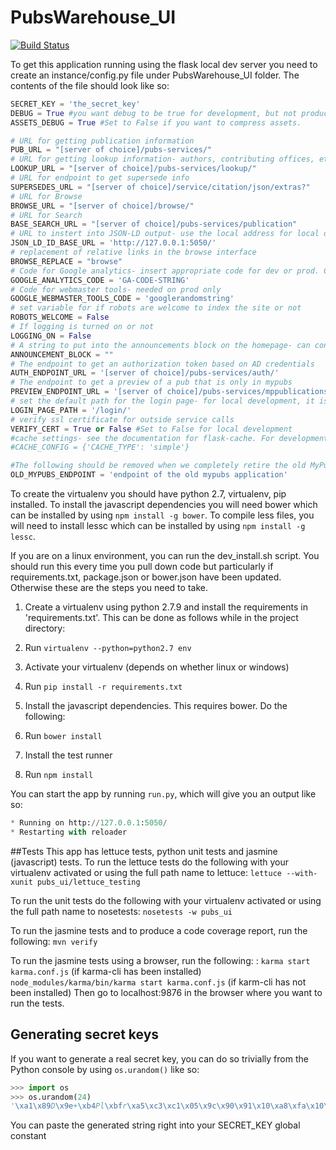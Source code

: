 PubsWarehouse_UI
================

[![Build Status](https://travis-ci.org/mbucknell/PubsWarehouse_UI.svg?branch=PUBSTWO-1310)](https://travis-ci.org/mbucknell/PubsWarehouse_UI)

To get this application running using the flask local dev server you need to create an instance/config.py file
under PubsWarehouse_UI folder.  The contents of the file should look like so:

 ```python
 SECRET_KEY = 'the_secret_key'
 DEBUG = True #you want debug to be true for development, but not production
 ASSETS_DEBUG = True #Set to False if you want to compress assets.

 # URL for getting publication information
 PUB_URL = "[server of choice]/pubs-services/"
 # URL for getting lookup information- authors, contributing offices, etc
 LOOKUP_URL = "[server of choice]/pubs-services/lookup/"
 # URL for endpoint to get supersede info
 SUPERSEDES_URL = "[server of choice]/service/citation/json/extras?"
 # URL for Browse
 BROWSE_URL = "[server of choice]/browse/"
 # URL for Search
 BASE_SEARCH_URL = "[server of choice]/pubs-services/publication"
 # URL to instert into JSON-LD output- use the local address for local development
 JSON_LD_ID_BASE_URL = 'http://127.0.0.1:5050/'
 # replacement of relative links in the browse interface
 BROWSE_REPLACE = "browse"
 # Code for Google analytics- insert appropriate code for dev or prod. Can be left blank for local development
 GOOGLE_ANALYTICS_CODE = 'GA-CODE-STRING'
 # Code for webmaster tools- needed on prod only
 GOOGLE_WEBMASTER_TOOLS_CODE = 'googlerandomstring'
 # set variable for if robots are welcome to index the site or not 
 ROBOTS_WELCOME = False
 # If logging is turned on or not
 LOGGING_ON = False
 # A string to put into the announcements block on the homepage- can contain html
 ANNOUNCEMENT_BLOCK = ""
 # The endpoint to get an authorization token based on AD credentials
 AUTH_ENDPOINT_URL = '[server of choice]/pubs-services/auth/'
 # The endpoint to get a preview of a pub that is only in mypubs
 PREVIEW_ENDPOINT_URL = '[server of choice]/pubs-services/mppublications/'
 # set the default path for the login page- for local development, it is '/login/'
 LOGIN_PAGE_PATH = '/login/'
 # verify ssl certificate for outside service calls
 VERIFY_CERT = True or False #Set to False for local development
 #cache settings- see the documentation for flask-cache. For development, a cache type of simple works well with the development server.  redis is used on production
 #CACHE_CONFIG = {'CACHE_TYPE': 'simple'}
 
 #The following should be removed when we completely retire the old MyPubs Angular app.
 OLD_MYPUBS_ENDPOINT = 'endpoint of the old mypubs application'
 ```
 
To create the virtualenv you should have python 2.7, virtualenv, pip installed. To install the javascript dependencies you will
need bower which can be installed by using `npm install -g bower`. To compile less files, you will need to install lessc which can 
be installed by using `npm install -g lessc`.

If you are on a linux environment, you can run the dev_install.sh script. You should run this every time you pull down 
code but particularly if requirements.txt, package.json or bower.json have been updated. Otherwise these are the steps you need
to take.

1. Create a virtualenv using python 2.7.9 and install the requirements in 'requirements.txt'. This can be done as follows while in the project directory:
  1. Run `virtualenv --python=python2.7 env`
  2. Activate your virtualenv (depends on whether linux or windows)
  3. Run `pip install -r requirements.txt`

2. Install the javascript dependencies. This requires bower. Do the following:
  1. Run `bower install`

3. Install the test runner
  1. Run `npm install`

You can start the app by running `run.py`, which will give you an output like so:

 ```python
 * Running on http://127.0.0.1:5050/
 * Restarting with reloader
 ```

##Tests
This app has lettuce tests, python unit tests and jasmine (javascript) tests. To run the lettuce tests do the following with your virtualenv activated or using the full path name to lettuce:
`lettuce --with-xunit pubs_ui/lettuce_testing`

To run the unit tests do the following with your virtualenv activated or using the full path name to nosetests:
`nosetests -w pubs_ui`

To run the jasmine tests and to produce a code coverage report, run the following:
`mvn verify`

To run the jasmine tests using a browser, run the following: :
`karma start karma.conf.js` (if karma-cli has been installed)
`node_modules/karma/bin/karma start karma.conf.js` (if karm-cli has not been installed)
Then go to localhost:9876 in the browser where you want to run the tests.


## Generating secret keys


If you want to generate a real secret key, you can do so trivially from the Python console by using `os.urandom()` like so:

```python
>>> import os
>>> os.urandom(24)
'\xa1\x89D\x9e+\xb4Pl\xbfr\xa5\xc3\xc1\x05\x9c\x90\x91\x10\xa8\xfa\x10\xe7r\x9e'

```
You can paste the generated string right into your SECRET_KEY global constant